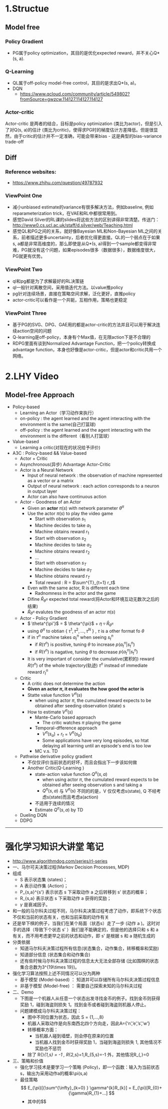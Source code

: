 # 1.Structue
## Model free
### Policy Gradient
- PG属于policy optimization，其目的是优化expected reward，并不关心Q*(s, a).

### Q-Learning
- QL属于off-policy model-free control，其目的是求出Q*(s, a)。
- DQN
	- https://www.qcloud.com/community/article/549802?fromSource=gwzcw.114127.114127.114127

### Actor-critic
Actor-critic 是两者的结合，目标是policy optimization (类比为actor)，但是引入了对Q(s, a)的估计 (类比为critic)，使得求PG时的梯度估计方差降低。但是很显然，由于critic的估计并不一定准确，可能会带来bias - 这是典型的bias-variance trade-off

## Diff
### Reference websites:
+ https://www.zhihu.com/question/49787932

### ViewPoint One
- 减小unbiased estimate的variance有很多解决方法，例如baseline, 例如reparameterization trick，在VAE和RL中都很常用到。
- 感觉David Silver的RL课的slides将这些方法的区别讲得非常清楚。传送门：http://www0.cs.ucl.ac.uk/staff/d.silver/web/Teaching.html
- 感觉QL和PG之间的关系，就好像Bayesian ML和Non-Bayesian ML之间的关系，前者描述更多uncertainty，后者优化得更直接。QL的一个弱点在于如果s, a都是非常高维度的，那么即使是从Q*(s, a)得到一个sample都变得非常难，PG就没有这个问题，如果episodes很多（数据很多），数据维度很大，PG就更有优势。

### ViewPoint Two
- ql和pg都是为了求解最好的RL决策链
- ql一般针对离散空间，采用值迭代方法。以value推policy
- pg针对连续场景，直接在策略空间求解，泛化更好，直推policy
- actor-critic可以看作是一个共轭，互相作用，策略也更稳定

### ViewPoint Three
- 基于PG的SVG、DPG、GAE用的都是actor-critic的方法并且可以用于解决连续action空间的问题 
- Q-learning是off-policy，本身有个Max值，在无限action下是不合理的 
- RDPG里面有谈到Normalized Advantage Function，把一个policy转换成advantage function，本身也好像是actor-critic，但是actor和critic共用一个网络。


# 2.LHY Video
## Model-free Approach
+ Policy-based
	+ Learning an Actor（学习动作来执行）
	+ on-policy : the agent learned and the agent interacting with the environment is the same(自己打篮球)
 	+ off-policy : the agent learned and the agent interacting with the environment is the different（看别人打篮球）
+ Value-based
	+ Learning a critic(对现在的状况给予评价)
+ A3C : Policy-based && Value-based
	+ Actor + Critic
	+ Asynchronous(异步) Advantage Actor-Critic
	+ Actor is a Neural Network
		+ Input of neural network : the observation of machine represented as a vector or a matrix
		+ Output of neural network : each action corresponds to a neuron in output layer
		+ Actor can also have continuous action
	+ Actor - Goodness of an Actor
		+ Given an **actor** $\pi(s)$ with network parameter $\theta^\pi$
		+ Use the actor $\pi(s)$ to play the video game
			+ Start with observation $s_1$
			+ Machine decides to take $a_1$
			+ Machine obtains reward $r_1$
			+ Start with observation $s_2$
			+ Machine decides to take $a_2$
			+ Machine obtains reward $r_2$
			+ ...
			+ Start with observation $s_T$
			+ Machine decides to take $a_T$
			+ Machine obtains reward $r_T$
			+ Total reward : R = $\sum^{T}_{t=1} r_t$
		+ Even with the same actor, R is different each time
			+ Radnomness in the actor and the game
		+ Difine $\bar{R}_{\theta^\pi}$ expected total reward(将Actor和环境互动无数次之后的结果)
		+ $\bar{R}_{\theta^\pi}$ evalutes the goodness of an actor $\pi(s)$
	+ Actor - Policy Gradient
		+ $ \theta^{\pi'}$ = $ \theta^{\pi}$ + $\eta \triangledown \bar{R}_{\theta^\pi}$
		+ using $\theta^\pi$ to obtian { ${\tau^1,\tau^2,...,\tau^N}$ } , $\tau$ is a other format fo $\theta$
		+ if in $\tau^n$ machine takes $a^n_t$ when seeing $s^n_t$
			+ if $R(\tau^n)$ is positive, tuning $\theta$ to increase $p(a^n_t|s^n_t)$
			+ if $R(\tau^n)$ is nagative, tuning $\theta$ to decrease $p(a^n_t|s^n_t)$
		+ It is very important of consider the cumulative(累积的) reward $R(\tau^n)$ of the whole trajectory(轨迹) $\tau^n$ instead of immediate reward $r^n_t$
	+ Critic
		+ A critic does not determine the action
		+ **Given an actor $\pi$, it evaluates the how good the actor is**
		+ Statte value function $V^{\pi}(s)$
			+ when using actor $\pi$, the cumulated reward expects to be obtained after seeding observation (state) s
		+ How to estimate $V^{\pi}(s)$
			+ Mante-Carlo based approach
				+ The critic watches $\pi$ playing the game
			+ Temporal-dfference approach
				+ $V^{\pi}(s_a)$ + $r_t$ = $V^{\pi}(s_b)$
				+ Some applications have very long episodes, so htat delaying all learning until an episode's end is too low
			+ MC v.s. TD
	+ Pathwise derivative policy gradient
		+ 不仅仅评价当前状态的好坏，而且会指出下一步该如何做
		+ Another Critic(Q-Learning )
			+ state-action value function $Q^\pi(s,a)$
				+ when using actor $\pi$, the cumulated reward expects to be obtained after seeing observation s and taking a
				+ $Q^\pi(s,a)$ 与 $V^\pi(s)$ 不同的的是，V 仅仅考虑s(state), Q 不经考虑s(state)而且考虑a(action)
			+ 不适用于连续的情况
			+ Estimate $Q^\pi(s,a)$ by TD
	+ Dueling DQN
	+ DDPG

---
# 强化学习知识大讲堂 笔记
- http://www.algorithmdog.com/series/rl-series
- 一、马尔可夫决策过程(Markov Decision Processes, MDP)
- 组成
  - S 表示状态集 (states)；
  - A 表示动作集 (Action)；
  - P_{s,a}^{s'} 表示状态 s 下采取动作 a 之后转移到 s’ 状态的概率；
  - R_{s,a} 表示状态 s 下采取动作 a 获得的奖励；
  - $\gamma$ 是衰减因子。
- 和一般的马尔科夫过程不同，马尔科夫决策过程考虑了动作，即系统下个状态不仅和当前的状态有关，也和当前采取的动作有关
- 还是举下棋的例子，当我们在某个局面（状态s）走了一步 (动作 a )。这时对手的选择（导致下个状态 s’ ）我们是不能确定的，但是他的选择只和 s 和 a 有关，而不用考虑更早之前的状态和动作，即 s’ 是根据 s 和 a 随机生成的
- 分类依据
  - 知道马尔科夫决策过程所有信息(状态集合，动作集合，转移概率和奖励)
  - 知道部分信息 (状态集合和动作集合)
  - 还有些时候马尔科夫决策过程的信息太大无法全部存储 (比如围棋的状态集合总数为3^{19\times 19})。
- 强化学习算法按照上述不同情况可以分为两种
  - 基于模型 (Model-based)  ： 知道并可以存储所有马尔科夫决策过程信息
  - 非基于模型 (Model-free) ： 需要自己探索未知的马尔科夫过程
- 二、Demo
  -   下图是一个机器人从任意一个状态出发寻找金币的例子。找到金币则获得奖励 1，碰到海盗则损失 1。找到金币或者碰到海盗则机器人停止。
  - 问题建模成马尔科夫决策过程：
    - 图中不同位置为状态，因此 S = {1,…,8}
    - 机器人采取动作是向东南西北四个方向走，因此A={‘n’,’e’,’s’,’w’}
    - 转移概率方面：
      - 当机器人碰到墙壁，则会停在原来的位置
      - 当机器人找到金币时获得奖励 1，当碰到海盗则损失 1, 其他情况不奖励也不惩罚
    - 除了 R{}_{1,s} = -1 , R_{2,s}=1,R_{5,s}=-1 外，其他情况R_{*,*}=0
- 三、策略和价值
  -  强化学习技术是要学习一个策略 (Policy)，即一个函数：输入为当前状态s，输出为采用动作a的概率\pi(s,a)
  - 最佳策略
	$$ E_{\pi}[{\sum^{\infty}_{k=0} } \gamma^{k}R_{k}] = E_{\pi}[R_{0}+{\gamma}R_{1}+...] $$
    - 其中的$$










